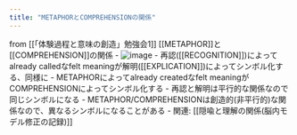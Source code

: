 ```yaml
---
title: "METAPHORとCOMPREHENSIONの関係"
---
```


from [[「体験過程と意味の創造」勉強会1]]
[[METAPHOR]]と[[COMPREHENSION]]の関係
    - ![image](https://gyazo.com/7c314d6a8f49bec6ea942aec0bd28e9f/thumb/1000)
    - 再認([[RECOGNITION]])によってalready calledなfelt meaningが解明([[EXPLICATION]])によってシンボル化する、同様に
    - METAPHORによってalready createdなfelt meaningがCOMPREHENSIONによってシンボル化する
    - 再認と解明は平行的な関係なので同じシンボルになる
    - METAPHOR/COMPREHENSIONは創造的(非平行的)な関係なので、異なるシンボルになることがある
    - 関連: [[隠喩と理解の関係(脳内モデル修正の記録)]]
